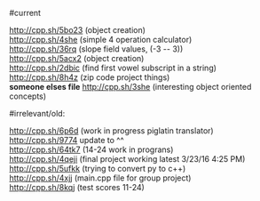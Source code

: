 #current

http://cpp.sh/5bo23 (object creation)  
http://cpp.sh/4she (simple 4 operation calculator)  
http://cpp.sh/36rq (slope field values, (-3 -- 3))  
http://cpp.sh/5acx2 (object creation)  
http://cpp.sh/2dbic (find first vowel subscript in a string)  
http://cpp.sh/8h4z (zip code project things)  
**someone elses file** http://cpp.sh/3she (interesting object oriented concepts)  

#irrelevant/old:

http://cpp.sh/6p6d (work in progress piglatin translator)   
http://cpp.sh/9774 update to ^^  
http://cpp.sh/64tk7 (14-24 work in prograns)  
http://cpp.sh/4qeji (final project working latest 3/23/16 4:25 PM)   
http://cpp.sh/5ufkk (trying to convert py to c++)  
http://cpp.sh/4xjj (main.cpp file for group project)  
http://cpp.sh/8kqj (test scores 11-24)  
